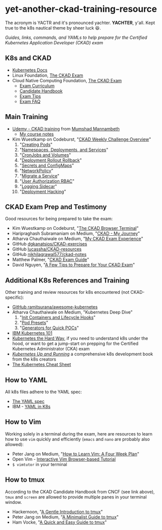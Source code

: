 # yet-another-ckad-training-resource
The acronym is YACTR and it's pronounced yachter. **YACHTER**, y'all. Kept true to  the k8s nautical theme by sheer luck :satisfied:.

*Guides, links, commands, and YAMLs to help prepare for the Certified Kubernetes Application Developer (CKAD) exam*

## K8s and CKAD 

* [Kubernetes Docs](https://kubernetes.io/docs/home/)
* Linux Foundation, [The CKAD Exam](https://training.linuxfoundation.org/certification/certified-kubernetes-application-developer-ckad/)
* Cloud Native Computing Foundation, [The CKAD Exam](https://www.cncf.io/certification/ckad/)
  * [Exam Curriculum](https://github.com/cncf/curriculum/blob/master/CKAD_Curriculum_V1.14.1.pdf)
  * [Candidate Handbook](https://training.linuxfoundation.org/go/cka-ckad-candidate-handbook)
  * [Exam Tips](http://training.linuxfoundation.org/go//Important-Tips-CKA-CKAD)
  * [Exam FAQ](http://training.linuxfoundation.org/go/cka-ckad-faq)

## Main Training 

* [Udemy - CKAD training](https://www.udemy.com/certified-kubernetes-application-developer) from [Mumshad Mannambeth](https://twitter.com/mmumshad)
  * [My course notes](./Udemy-CKAD-Practice.md)
* Kim Wuestkamp on Codeburst, "[CKAD Weekly Challenge Overview](https://codeburst.io/kubernetes-ckad-weekly-challenges-overview-and-tips-7282b36a2681)"
  1. "[Creating Pods](https://medium.com/faun/kubernetes-ckad-weekly-challenge-1-creating-pods-a9510aab8978)"
  2. "[Namespaces, Deployments, and Services](https://medium.com/faun/kubernetes-ckad-weekly-challenge-2-namespaces-deployments-and-services-de1ede24679a)"
  3. "[CronJobs and Volumes](https://medium.com/faun/kubernetes-ckad-weekly-challenge-3-cronjobs-dbd400526673)"
  4. "[Deployment Rollout Rollback](https://medium.com/faun/kubernetes-ckad-weekly-challenge-4-deployment-rollout-rollback-aa251579ebaf)"
  5. "[Secrets and ConfigMaps](https://medium.com/faun/kubernetes-ckad-weekly-challenge-5-secrets-und-configmaps-550afde679fe)"
  6. "[NetworkPolicy](https://medium.com/faun/kubernetes-ckad-weekly-challenge-6-networkpolicy-6cc1d390f289)"
  7. "[Migrate a Service](https://codeburst.io/kubernetes-ckad-weekly-challenge-7-migrate-a-service-68c7af41c8df)"
  8. "[User Authorization RBAC](https://codeburst.io/kubernetes-ckad-weekly-challenge-8-user-authorization-rbac-31b6d01a8143)"
  9. "[Logging Sidecar](https://codeburst.io/kubernetes-ckad-weekly-challenge-9-logging-sidecar-67b2be91aa93)"
  10. "[Deployment Hacking](https://codeburst.io/kubernetes-ckad-weekly-challenge-10-deployment-hacking-fce74f41cad5)"

## CKAD Exam Prep and Testimony

Good resources for being prepared to take the exam:
* Kim Wuestkamp on Codeburst, "[The CKAD Browser Terminal](https://codeburst.io/the-ckad-browser-terminal-10fab2e8122e)"
* Haripraghash Subramaniam on Medium, "[CKAD - My Journey](https://medium.com/@harioverhere/ckad-certified-kubernetes-application-developer-my-journey-3afb0901014)"
* Atharva Chauthaiwale on Medium, "[My CKAD Exam Experience](https://medium.com/@atharvac.cloud/my-ckad-exam-experience-5e10c3640273)"
* GitHub [dgkanatsios/CKAD-exercises](https://github.com/dgkanatsios/CKAD-exercises)
* GitHub [lucassha/CKAD-resources](https://github.com/lucassha/CKAD-resources)
* GitHub [nikhilagrawal577/ckad-notes](https://github.com/nikhilagrawal577/ckad-notes)
* Matthew Palmer, "[CKAD Exam Guide](https://matthewpalmer.net/kubernetes-app-developer/articles/ckad-exam-guide.html)"
* David Nguyen, "[A Few Tips to Prepare for Your CKAD Exam](https://pnguyen.io/posts/ckad-tips/)"

## Additional K8s References and Training

Other training and review resources for k8s encountered (not CKAD-specific):
* [GitHub ramitsurana/awesome-kubernetes](https://github.com/ramitsurana/awesome-kubernetes)
* Atharva Chauthaiwale on Medium, "Kubernetes Deep Dive"
  1. "[Init Containers and Lifecycle Hooks](https://medium.com/@atharvac.cloud/kubernetes-deep-dive-part-1-init-containers-and-lifecycle-hooks-8da160b5cd4e)"
  2. "[Pod Presets](https://medium.com/@atharvac.cloud/kubernetes-deep-dive-part-2-pod-preset-635769296529)"
  3. "[Generators for Quick POCs](https://medium.com/@atharvac.cloud/kubernetes-deep-dive-part-3-generators-for-quick-poc-6cac698f08eb)"
* [IBM Kubernetes 101](https://github.com/IBM/kube101)
* [Kubernetes the Hard Way](https://github.com/kelseyhightower/kubernetes-the-hard-way), if you need to understand k8s under the hood, or want to get a jump-start on prepping for the Certified Kubernetes Administrator (CKA) exam
* *[Kubernetes Up and Running](http://shop.oreilly.com/product/0636920043874.do)* a comprehensive k8s development book from the k8s creators
* [The Kubernetes Cheat Sheet](https://kubernetes.io/docs/reference/kubectl/cheatsheet/)

## How to YAML

All k8s files adhere to the YAML spec:
* [The YAML spec](https://yaml.org/spec/1.2/spec.html)
* IBM - [YAML in K8s](https://developer.ibm.com/tutorials/yaml-basics-and-usage-in-kubernetes/)

## How to Vim

Working solely in a terminal during the exam, here are resources to learn how to use `vim` quickly and efficiently (`emacs` and `nano` are probably also allowed):
* Peter Jang on Medium, "[How to Learn Vim: A Four Week Plan](https://medium.com/actualize-network/how-to-learn-vim-a-four-week-plan-cd8b376a9b85)"
* Open Vim - [Interactive Vim Browser-based Tutorial](https://www.openvim.com/)
* `$ vimtutor` in your terminal

## How to tmux

According to the CKAD Candidate Handbook from CNCF (see link above), `tmux` and `screen` are allowed to provide multiple panes in your terminal window.
* Hackernoon, "[A Gentle Introduction to tmux](https://hackernoon.com/a-gentle-introduction-to-tmux-8d784c404340)"
* Peter Jang on Medium, "[A Minimalist Guide to tmux](https://medium.com/actualize-network/a-minimalist-guide-to-tmux-13675fb160fa)"
* Ham Vocke, "[A Quick and Easy Guide to tmux](https://www.hamvocke.com/blog/a-quick-and-easy-guide-to-tmux/)"
